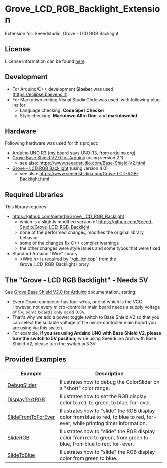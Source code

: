 # Grove\_LCD\_RGB\_Backlight\_Extension

Extension for: Seeedstudio, Grove - LCD RGB Backlight

## License

License information can be found [here](./LICENSE.md).

## Development

- For Arduino/C++ development **Sloeber** was used (<https://eclipse.baeyens.it>).
- For Markdown editing Visual Studio Code was used, with following plug-ins for:
  - Language checking: **Code Spell Checker**
  - Style checking: **Markdown All in One**, and **markdownlint**

## Hardware

Following hardware was used for this project:

- [Arduino UNO R3](https://www.seeedstudio.com/Arduino-Uno-Rev3-p-2995.html) (my board says UNO R3, from arduino.org)
- [Grove Base Shield V2.0 for Arduino](http://wiki.seeedstudio.com/Base_Shield_V2/) (using version 2.1)
  - see also: <https://www.seeedstudio.com/Base-Shield-V2.html>
- [Grove - LCD RGB Backlight](http://wiki.seeedstudio.com/Grove-LCD_RGB_Backlight/) (using version 4.0)
  - see also: <https://www.seeedstudio.com/Grove-LCD-RGB-Backlight.html>

## Required Libraries

This library requires:

- <https://github.com/pieterbl/Grove_LCD_RGB_Backlight>
  - which is a slightly modified version of <https://github.com/Seeed-Studio/Grove_LCD_RGB_Backlight>
  - none of the performed changes, modifies the original library behavior
  - some of the changes fix C++ compiler warnings
  - the other changes were style issues and some typos that were fixed
- Standard Arduino "Wire" library
  - \<Wire.h\> is required by "rgb\_lcd.cpp" from the Grove\_LCD\_RGB\_Backlight library

## The "Grove - LCD RGB Backlight" - Needs 5V

See [Grove Base Shield V2.0 for Arduino](https://www.seeedstudio.com/Base-Shield-V2.html) documentation, stating:

- Every Grove connector has four wires, one of which is the VCC. However, not every micro-controller main board needs a supply voltage of 5V, some boards only need 3.3V.
- That's why we add a power toggle switch to Base Shield V2 so that you can select the suitable voltage of the micro-controller main board you are using via this switch.
- For example, **if you are using Arduino UNO with Base Shield V2, please turn the switch to 5V position;** while using Seeeduino Arch with Base Shield V2, please turn the switch to 3.3V.

## Provided Examples

| Example | Description |
| ------- | ----------- |
| [DebugSlider](./examples/DebugSlider/DebugSlider.ino)                      | Illustrates how to debug the ColorSlider on a "short" color range. |
| [DisplayTextRGB](./examples/DisplayTextRGB/DisplayTextRGB.ino)             | Illustrates how to set the RGB display color to red, to green, to blue, for-ever. |
| [SlideFromToForEver](./examples/SlideFromToForEver/SlideFromToForEver.ino) | Illustrates how to "slide" the RGB display color from blue to red, to blue to red, for-ever, while printing timer information. |
| [SlideRGB](./examples/SlideRGB/SlideRGB.ino)                               | Illustrates how to "slide" the RGB display color from red to green, from green to blue, from blue to red, for-ever. |
| [SlideToBlue](./examples/SlideToBlue/SlideToBlue.ino)                      | Illustrates how to "slide" the RGB display color from green to blue. |
